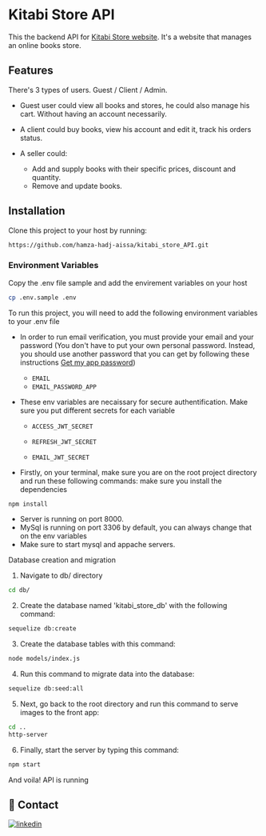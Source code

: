 # Kitabi Store API

This the backend API for [Kitabi Store website](https://github.com/hamza-hadj-aissa/kitabi_store_interface). It's a website that manages an online books store.

## Features
There's 3 types of users. Guest / Client / Admin.

* Guest user could view all books and stores, he could also manage his cart. Without having an account necessarily.

* A client could buy books, view his account and edit it, track his orders status.

* A seller could:

  -   Add and supply books with their specific prices, discount and quantity.
  -   Remove and update books.


## Installation
Clone this project to your host by running:
```bash
https://github.com/hamza-hadj-aissa/kitabi_store_API.git
```

### Environment Variables
Copy the .env file sample and add the envirement variables on your host
```bash
cp .env.sample .env
```
To run this project, you will need to add the following environment variables to your .env file

* In order to run email verification, you must provide your email and your password (You don't have to put your own personal password. Instead, you should use another password that you can get by following these instructions [Get my app password](https://stackoverflow.com/a/45479968/19293939))
  *  `EMAIL`
  * `EMAIL_PASSWORD_APP`

* These env variables are necaissary for secure authentification. Make sure you put different secrets for each variable
  * `ACCESS_JWT_SECRET`


  * `REFRESH_JWT_SECRET`


  * `EMAIL_JWT_SECRET`

* Firstly, on your terminal, make sure you are on the root project directory and run these following commands:
make sure you install the dependencies
```bash
npm install
```
-   Server is running on port 8000.
-   MySql is running on port 3306 by default, you can always change that on the env variables
-   Make sure to start mysql and appache servers.

Database creation and migration
1. Navigate to db/ directory
```bash
cd db/
```
2. Create the database named 'kitabi_store_db' with the following command:
```bash
sequelize db:create
```
3. Create the database tables with this command:
```bash
node models/index.js
```

4. Run this command to migrate data into the database:

```bash
sequelize db:seed:all
```
5. Next, go back to the root directory and run this command to serve images to the front app:
```bash
cd ..
http-server
```

6. Finally, start the server by typing this command:
```bash
npm start
```
And voila! API is running

## 🔗 Contact
[![linkedin](https://img.shields.io/badge/linkedin-0A66C2?style=for-the-badge&logo=linkedin&logoColor=white)](https://www.linkedin.com/in/hadjaissahamza/)
